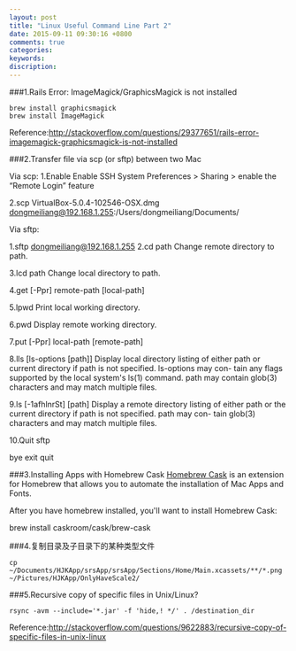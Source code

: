 ```yaml
---
layout: post
title: "Linux Useful Command Line Part 2"
date: 2015-09-11 09:30:16 +0800
comments: true
categories: 
keywords: 
discription: 
---
```

###1.Rails Error: ImageMagick/GraphicsMagick is not installed

```
brew install graphicsmagick
brew install ImageMagick
```
Reference:http://stackoverflow.com/questions/29377651/rails-error-imagemagick-graphicsmagick-is-not-installed

###2.Transfer file via scp (or sftp) between two Mac

Via scp:
1.Enable Enable SSH
	 System Preferences > Sharing > enable the “Remote Login” feature
	
2.scp VirtualBox-5.0.4-102546-OSX.dmg dongmeiliang@192.168.1.255:/Users/dongmeiliang/Documents/

Via sftp:

1.sftp dongmeiliang@192.168.1.255
2.cd path
  Change remote directory to path.
 
3.lcd path
  Change local directory to path.
  
4.get [-Ppr] remote-path [local-path]

5.lpwd    Print local working directory.

6.pwd     Display remote working directory.

7.put [-Ppr] local-path [remote-path]

8.lls [ls-options [path]]
             Display local directory listing of either path or current directory if path is not specified.  ls-options may con-
             tain any flags supported by the local system's ls(1) command.  path may contain glob(3) characters and may match
             multiple files.
             
9.ls [-1afhlnrSt] [path]
             Display a remote directory listing of either path or the current directory if path is not specified.  path may con-
             tain glob(3) characters and may match multiple files.

10.Quit sftp

bye
exit
quit

###3.Installing Apps with Homebrew Cask
[Homebrew Cask](http://caskroom.io/) is an extension for Homebrew that allows you to automate the installation of Mac Apps and Fonts.

After you have homebrew installed, you'll want to install Homebrew Cask:

brew install caskroom/cask/brew-cask

###4.复制目录及子目录下的某种类型文件

```
cp  ~/Documents/HJKApp/srsApp/srsApp/Sections/Home/Main.xcassets/**/*.png  ~/Pictures/HJKApp/OnlyHaveScale2/
```

###5.Recursive copy of specific files in Unix/Linux?

```
rsync -avm --include='*.jar' -f 'hide,! */' . /destination_dir
```

Reference:http://stackoverflow.com/questions/9622883/recursive-copy-of-specific-files-in-unix-linux

